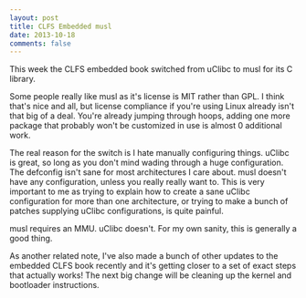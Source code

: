```yaml
---
layout: post
title: CLFS Embedded musl
date: 2013-10-18
comments: false
---
```


This week the CLFS embedded book switched from uClibc to musl for its C library.

Some people really like musl as it's license is MIT rather than GPL.  I think
that's nice and all, but license compliance if you're using Linux already isn't
that big of a deal.  You're already jumping through hoops, adding one more
package that probably won't be customized in use is almost 0 additional work.

The real reason for the switch is I hate manually configuring things.  uClibc is
great, so long as you don't mind wading through a huge configuration.  The
defconfig isn't sane for most architectures I care about.  musl doesn't have any
configuration, unless you really really want to.  This is very important to me
as trying to explain how to create a sane uClibc configuration for more than one
architecture, or trying to make a bunch of patches supplying uClibc
configurations, is quite painful.

musl requires an MMU.  uClibc doesn't.  For my own sanity, this is generally a
good thing.

As another related note, I've also made a bunch of other updates to the embedded
CLFS book recently and it's getting closer to a set of exact steps that actually
works!  The next big change will be cleaning up the kernel and bootloader
instructions.
